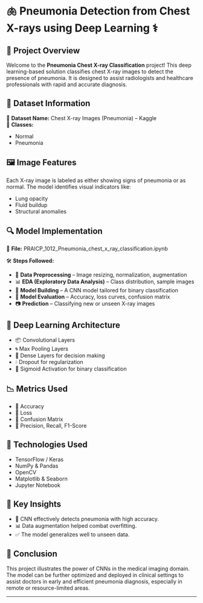 # 🫁 Pneumonia Detection from Chest X-rays using Deep Learning ⚕️

## 📌 **Project Overview**
Welcome to the **Pneumonia Chest X-ray Classification** project! This deep learning-based solution classifies chest X-ray images to detect the presence of pneumonia. It is designed to assist radiologists and healthcare professionals with rapid and accurate diagnosis.

## 📂 **Dataset Information**

📄 **Dataset Name:** Chest X-ray Images (Pneumonia) – Kaggle  
🧷 **Classes:**
- Normal
- Pneumonia

## 🖼️ **Image Features**

Each X-ray image is labeled as either showing signs of pneumonia or as normal. The model identifies visual indicators like:
- Lung opacity
- Fluid buildup
- Structural anomalies

## 🔍 **Model Implementation**

📜 **File:** PRAICP_1012_Pneumonia_chest_x_ray_classification.ipynb

🛠️ **Steps Followed:**
- 🧹 **Data Preprocessing** – Image resizing, normalization, augmentation
- 📊 **EDA (Exploratory Data Analysis)** – Class distribution, sample images
- 🧠 **Model Building** – A CNN model tailored for binary classification
- 🎯 **Model Evaluation** – Accuracy, loss curves, confusion matrix
- 📷 **Prediction** – Classifying new or unseen X-ray images

## 🤖 **Deep Learning Architecture**

- 📦 Convolutional Layers
- 🌀 Max Pooling Layers
- 🧮 Dense Layers for decision making
- 💧 Dropout for regularization
- 🧠 Sigmoid Activation for binary classification

## 📉 **Metrics Used**

- 📌 Accuracy
- 📌 Loss
- 📌 Confusion Matrix
- 📌 Precision, Recall, F1-Score

## 🧪 **Technologies Used**

- TensorFlow / Keras
- NumPy & Pandas
- OpenCV
- Matplotlib & Seaborn
- Jupyter Notebook

## 🔑 **Key Insights**

- 🧠 CNN effectively detects pneumonia with high accuracy.
- 📊 Data augmentation helped combat overfitting.
- ✅ The model generalizes well to unseen data.

## 🎯 **Conclusion**

This project illustrates the power of CNNs in the medical imaging domain. The model can be further optimized and deployed in clinical settings to assist doctors in early and efficient pneumonia diagnosis, especially in remote or resource-limited areas.

---
